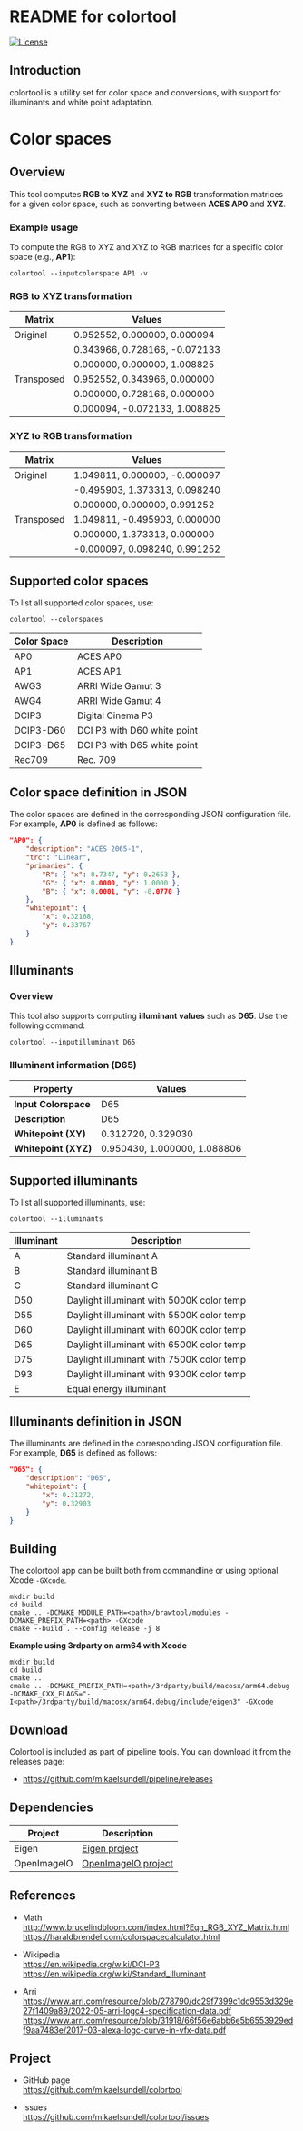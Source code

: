 README for colortool
==================

[![License](https://img.shields.io/badge/license-BSD%203--Clause-blue.svg?style=flat-square)](https://github.com/mikaelsundell/colortool/blob/master/README.md)

Introduction
------------

colortool is a utility set for color space and conversions, with support for illuminants and white point adaptation.

# Color spaces

## Overview
This tool computes **RGB to XYZ** and **XYZ to RGB** transformation matrices for a given color space, such as converting between **ACES AP0** and **XYZ**.

### Example usage
To compute the RGB to XYZ and XYZ to RGB matrices for a specific color space (e.g., **AP1**):
```shell
colortool --inputcolorspace AP1 -v
```

### RGB to XYZ transformation

| **Matrix**       | **Values**                           |
|-------------------|---------------------------------------|
| Original          | 0.952552, 0.000000, 0.000094         |
|                   | 0.343966, 0.728166, -0.072133        |
|                   | 0.000000, 0.000000, 1.008825         |
| Transposed        | 0.952552, 0.343966, 0.000000         |
|                   | 0.000000, 0.728166, 0.000000         |
|                   | 0.000094, -0.072133, 1.008825        |

### XYZ to RGB transformation

| **Matrix**       | **Values**                           |
|-------------------|---------------------------------------|
| Original          | 1.049811, 0.000000, -0.000097        |
|                   | -0.495903, 1.373313, 0.098240        |
|                   | 0.000000, 0.000000, 0.991252         |
| Transposed        | 1.049811, -0.495903, 0.000000        |
|                   | 0.000000, 1.373313, 0.000000         |
|                   | -0.000097, 0.098240, 0.991252        |

## Supported color spaces

To list all supported color spaces, use:
```shell
colortool --colorspaces
```

| **Color Space**   | **Description**                         |
|--------------------|-----------------------------------------|
| AP0               | ACES AP0                                |
| AP1               | ACES AP1                                |
| AWG3              | ARRI Wide Gamut 3                   |
| AWG4              | ARRI Wide Gamut 4                   |
| DCIP3             | Digital Cinema P3                      |
| DCIP3-D60         | DCI P3 with D60 white point            |
| DCIP3-D65         | DCI P3 with D65 white point            |
| Rec709            | Rec. 709                               |

## Color space definition in JSON
The color spaces are defined in the corresponding JSON configuration file. For example, **AP0** is defined as follows:

```json
"AP0": {
    "description": "ACES 2065-1",
    "trc": "Linear",
    "primaries": {
        "R": { "x": 0.7347, "y": 0.2653 },
        "G": { "x": 0.0000, "y": 1.0000 },
        "B": { "x": 0.0001, "y": -0.0770 }
    },
    "whitepoint": {
        "x": 0.32168,
        "y": 0.33767
    }
}
```

## Illuminants

### Overview
This tool also supports computing **illuminant values** such as **D65**. Use the following command:
```shell
colortool --inputilluminant D65
```

### Illuminant information (D65)

| **Property**       | **Values**                           |
|---------------------|---------------------------------------|
| **Input Colorspace**| D65                                  |
| **Description**     | D65                                  |
| **Whitepoint (XY)** | 0.312720, 0.329030                   |
| **Whitepoint (XYZ)**| 0.950430, 1.000000, 1.088806         |

## Supported illuminants

To list all supported illuminants, use:

```shell
colortool --illuminants
```

| **Illuminant**   | **Description**                         |
|-------------------|-----------------------------------------|
| A                | Standard illuminant A                   |
| B                | Standard illuminant B                   |
| C                | Standard illuminant C                   |
| D50             | Daylight illuminant with 5000K color temp |
| D55             | Daylight illuminant with 5500K color temp |
| D60             | Daylight illuminant with 6000K color temp |
| D65             | Daylight illuminant with 6500K color temp |
| D75             | Daylight illuminant with 7500K color temp |
| D93             | Daylight illuminant with 9300K color temp |
| E                | Equal energy illuminant                 |


## Illuminants definition in JSON
The illuminants are defined in the corresponding JSON configuration file. For example, **D65** is defined as follows:

```json
"D65": {
    "description": "D65",
    "whitepoint": {
        "x": 0.31272,
        "y": 0.32903
    }
}
```

Building
--------

The colortool app can be built both from commandline or using optional Xcode `-GXcode`.

```shell
mkdir build
cd build
cmake .. -DCMAKE_MODULE_PATH=<path>/brawtool/modules -DCMAKE_PREFIX_PATH=<path> -GXcode
cmake --build . --config Release -j 8
```

**Example using 3rdparty on arm64 with Xcode**

```shell
mkdir build
cd build
cmake ..
cmake .. -DCMAKE_PREFIX_PATH=<path>/3rdparty/build/macosx/arm64.debug -DCMAKE_CXX_FLAGS="-I<path>/3rdparty/build/macosx/arm64.debug/include/eigen3" -GXcode
```

Download
---------

Colortool is included as part of pipeline tools. You can download it from the releases page:

* https://github.com/mikaelsundell/pipeline/releases

Dependencies
-------------

| Project     | Description |
| ----------- | ----------- |
| Eigen       | [Eigen project](https://eigen.tuxfamily.org/index.php?title=Main_Page)
| OpenImageIO | [OpenImageIO project](https://github.com/OpenImageIO/oiio)

References
-------

* Math   
http://www.brucelindbloom.com/index.html?Eqn_RGB_XYZ_Matrix.html   
https://haraldbrendel.com/colorspacecalculator.html

* Wikipedia   
https://en.wikipedia.org/wiki/DCI-P3   
https://en.wikipedia.org/wiki/Standard_illuminant

* Arri   
https://www.arri.com/resource/blob/278790/dc29f7399c1dc9553d329e27f1409a89/2022-05-arri-logc4-specification-data.pdf   
https://www.arri.com/resource/blob/31918/66f56e6abb6e5b6553929edf9aa7483e/2017-03-alexa-logc-curve-in-vfx-data.pdf
  
Project
-------

* GitHub page   
https://github.com/mikaelsundell/colortool

* Issues   
https://github.com/mikaelsundell/colortool/issues
